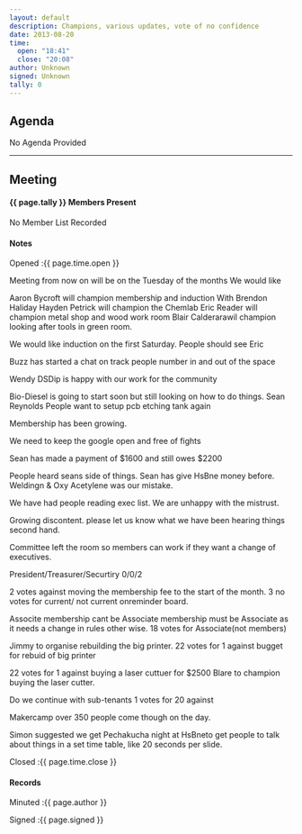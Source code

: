 ```yaml
---
layout: default
description: Champions, various updates, vote of no confidence
date: 2013-08-20
time:
  open: "18:41"
  close: "20:08"
author: Unknown
signed: Unknown
tally: 0
---
```


## Agenda

No Agenda Provided

---

## Meeting

#### {{ page.tally }} Members Present

No Member List Recorded

#### Notes

Opened
:{{ page.time.open }}

Meeting from now on will be on the Tuesday of the months
We would like

Aaron Bycroft will champion membership and induction With Brendon Haliday
Hayden Petrick will champion the Chemlab
Eric Reader will champion metal shop and wood work room
Blair Calderarawil champion looking after tools in green room.

We would like induction on the first Saturday. People should see Eric

Buzz has started a chat on track people number in and out of the space

Wendy DSDip is happy with our work for the community

Bio-Diesel is going to start soon but still looking on how to do things.
Sean Reynolds
People want to setup pcb etching tank again

Membership has been growing.

We need to keep the google open and free of fights

Sean has made a payment of $1600 and still owes $2200

People heard seans side of things. Sean has give HsBne money before.
Weldingn & Oxy Acetylene was our mistake.

We have had people reading exec list. We are unhappy with the mistrust.

Growing discontent. please let us know what we have been hearing things second hand.

Committee left the room so members can work if they want a change of executives.

President/Treasurer/Securtiry
0/0/2

2 votes against moving the membership fee to the start of the month.
3 no votes for current/ not current onreminder board.

Associte membership cant be Associate membership must be Associate as it needs a change in rules other wise.
18 votes for Associate(not members)

Jimmy to organise rebuilding the big printer.
22 votes for 1 against bugget for rebuid of big printer

22 votes for 1 against buying a laser cuttuer for $2500
Blare to champion buying the laser cutter.

Do we continue with sub-tenants
1 votes for 20 against

Makercamp over 350 people come though on the day.

Simon suggested we get Pechakucha night at HsBneto get people to talk about things in a set time table, like 20 seconds per slide.

Closed
:{{ page.time.close }}

#### Records

Minuted
:{{ page.author }}

Signed
:{{ page.signed }}
